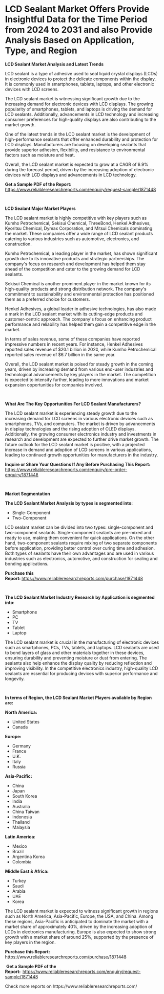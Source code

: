<p><h1>LCD Sealant Market Offers Provide Insightful Data for the Time Period from 2024 to 2031 and also Provide Analysis Based on Application, Type, and Region</h1></p><p><strong>LCD Sealant Market Analysis and Latest Trends</strong></p>
<p><p>LCD sealant is a type of adhesive used to seal liquid crystal displays (LCDs) in electronic devices to protect the delicate components within the display. It is commonly used in smartphones, tablets, laptops, and other electronic devices with LCD screens.</p><p>The LCD sealant market is witnessing significant growth due to the increasing demand for electronic devices with LCD displays. The growing popularity of smartphones, tablets, and laptops is driving the demand for LCD sealants. Additionally, advancements in LCD technology and increasing consumer preferences for high-quality displays are also contributing to the market growth.</p><p>One of the latest trends in the LCD sealant market is the development of high-performance sealants that offer enhanced durability and protection for LCD displays. Manufacturers are focusing on developing sealants that provide superior adhesion, flexibility, and resistance to environmental factors such as moisture and heat.</p><p>Overall, the LCD sealant market is expected to grow at a CAGR of 9.9% during the forecast period, driven by the increasing adoption of electronic devices with LCD displays and advancements in LCD technology.</p></p>
<p><strong>Get a Sample PDF of the Report:&nbsp;</strong> <a href="https://www.reliableresearchreports.com/enquiry/request-sample/1871448">https://www.reliableresearchreports.com/enquiry/request-sample/1871448</a></p>
<p>&nbsp;</p>
<p><strong>LCD Sealant Major Market Players</strong></p>
<p><p>The LCD sealant market is highly competitive with key players such as Kumho Petrochemical, Sekisui Chemical, ThreeBond, Henkel Adhesives, Kyoritsu Chemical, Dymax Corporation, and Mitsui Chemicals dominating the market. These companies offer a wide range of LCD sealant products catering to various industries such as automotive, electronics, and construction.</p><p>Kumho Petrochemical, a leading player in the market, has shown significant growth due to its innovative products and strategic partnerships. The company's focus on research and development has helped them stay ahead of the competition and cater to the growing demand for LCD sealants.</p><p>Sekisui Chemical is another prominent player in the market known for its high-quality products and strong distribution network. The company's commitment to sustainability and environmental protection has positioned them as a preferred choice for customers.</p><p>Henkel Adhesives, a global leader in adhesive technologies, has also made a mark in the LCD sealant market with its cutting-edge products and customer-centric approach. The company's focus on enhancing product performance and reliability has helped them gain a competitive edge in the market.</p><p>In terms of sales revenue, some of these companies have reported impressive numbers in recent years. For instance, Henkel Adhesives reported sales revenue of $20.1 billion in 2020, while Kumho Petrochemical reported sales revenue of $6.7 billion in the same year.</p><p>Overall, the LCD sealant market is poised for steady growth in the coming years, driven by increasing demand from various end-user industries and technological advancements by key players in the market. The competition is expected to intensify further, leading to more innovations and market expansion opportunities for companies involved.</p></p>
<p>&nbsp;</p>
<p><strong>What Are The Key Opportunities For LCD Sealant Manufacturers?</strong></p>
<p><p>The LCD sealant market is experiencing steady growth due to the increasing demand for LCD screens in various electronic devices such as smartphones, TVs, and computers. The market is driven by advancements in display technologies and the rising adoption of OLED displays. Additionally, the growing consumer electronics industry and investments in research and development are expected to further drive market growth. The future outlook for the LCD sealant market is positive, with a projected increase in demand and adoption of LCD screens in various applications, leading to continued growth opportunities for manufacturers in the industry.</p></p>
<p><strong>Inquire or Share Your Questions If Any Before Purchasing This Report:</strong> <a href="https://www.reliableresearchreports.com/enquiry/pre-order-enquiry/1871448">https://www.reliableresearchreports.com/enquiry/pre-order-enquiry/1871448</a></p>
<p>&nbsp;</p>
<p><strong>Market Segmentation</strong></p>
<p><strong>The LCD Sealant Market Analysis by types is segmented into:</strong></p>
<p><ul><li>Single-Component</li><li>Two-Component</li></ul></p>
<p><p>LCD sealant market can be divided into two types: single-component and two-component sealants. Single-component sealants are pre-mixed and ready to use, making them convenient for quick applications. On the other hand, two-component sealants require mixing of two separate components before application, providing better control over curing time and adhesion. Both types of sealants have their own advantages and are used in various industries such as electronics, automotive, and construction for sealing and bonding applications.</p></p>
<p><strong>Purchase this Report:&nbsp;</strong><a href="https://www.reliableresearchreports.com/purchase/1871448">https://www.reliableresearchreports.com/purchase/1871448</a></p>
<p>&nbsp;</p>
<p><strong>The LCD Sealant Market Industry Research by Application is segmented into:</strong></p>
<p><ul><li>Smartphone</li><li>PC</li><li>TV</li><li>Tablet</li><li>Laptop</li></ul></p>
<p><p>The LCD sealant market is crucial in the manufacturing of electronic devices such as smartphones, PCs, TVs, tablets, and laptops. LCD sealants are used to bond layers of glass and other materials together in these devices, ensuring durability and preventing moisture or dust from entering. The sealants also help enhance the display quality by reducing reflection and improving visibility. In the competitive electronics industry, high-quality LCD sealants are essential for producing devices with superior performance and longevity.</p></p>
<p>&nbsp;</p>
<p><strong>In terms of Region, the LCD Sealant Market Players available by Region are:</strong></p>
<p>
    <p> <strong> North America: </strong>
        <ul>
            <li>United States</li>
            <li>Canada</li>
        </ul>
        </p> 
    <p> <strong> Europe: </strong>
        <ul>
            <li>Germany</li>
            <li>France</li>
            <li>U.K.</li>
            <li>Italy</li>
            <li>Russia</li>
        </ul>
        </p> 
    <p> <strong> Asia-Pacific: </strong>
        <ul>
            <li>China</li>
            <li>Japan</li>
            <li>South Korea</li>
            <li>India</li>
            <li>Australia</li>
            <li>China Taiwan</li>
            <li>Indonesia</li>
            <li>Thailand</li>
            <li>Malaysia</li>
        </ul>
        </p> 
    <p> <strong> Latin America: </strong>
        <ul>
            <li>Mexico</li>
            <li>Brazil</li>
            <li>Argentina Korea</li>
            <li>Colombia</li>
        </ul>
        </p> 
    <p> <strong> Middle East & Africa: </strong>
        <ul>
            <li>Turkey</li>
            <li>Saudi</li>
            <li>Arabia</li>
            <li>UAE</li>
            <li>Korea</li>
        </ul>
    </p>
    </p>
<p><p>The LCD sealant market is expected to witness significant growth in regions such as North America, Asia-Pacific, Europe, the USA, and China. Among these regions, Asia-Pacific is anticipated to dominate the market with a market share of approximately 40%, driven by the increasing adoption of LCDs in electronics manufacturing. Europe is also expected to show strong growth with a market share of around 25%, supported by the presence of key players in the region.</p></p>
<p><strong>Purchase this Report: </strong><a href="https://www.reliableresearchreports.com/purchase/1871448">https://www.reliableresearchreports.com/purchase/1871448</a></p>
<p>&nbsp;<strong>Get a Sample PDF of the Report:&nbsp;&nbsp;</strong><a href="https://www.reliableresearchreports.com/enquiry/request-sample/1871448">https://www.reliableresearchreports.com/enquiry/request-sample/1871448</a></p>
<p><strong></strong></p>
<p>Check more reports on https://www.reliableresearchreports.com/</p>